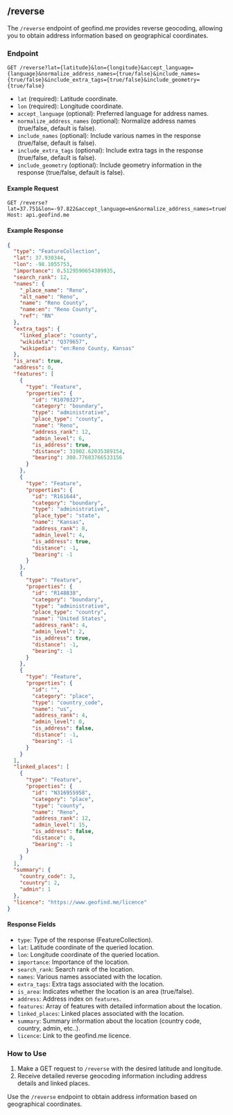 ## /reverse

The `/reverse` endpoint of geofind.me provides reverse geocoding, allowing you to obtain address information based on geographical coordinates.

### Endpoint

```http
GET /reverse?lat={latitude}&lon={longitude}&accept_language={language}&normalize_address_names={true/false}&include_names={true/false}&include_extra_tags={true/false}&include_geometry={true/false}
```

- `lat` (required): Latitude coordinate.
- `lon` (required): Longitude coordinate.
- `accept_language` (optional): Preferred language for address names.
- `normalize_address_names` (optional): Normalize address names (true/false, default is false).
- `include_names` (optional): Include various names in the response (true/false, default is false).
- `include_extra_tags` (optional): Include extra tags in the response (true/false, default is false).
- `include_geometry` (optional): Include geometry information in the response (true/false, default is false).

#### Example Request

```http
GET /reverse?lat=37.751&lon=-97.822&accept_language=en&normalize_address_names=true&include_names=true&include_extra_tags=true&include_geometry=false
Host: api.geofind.me
```

#### Example Response

```json
{
  "type": "FeatureCollection",
  "lat": 37.930344,
  "lon": -98.1055753,
  "importance": 0.5129590654309935,
  "search_rank": 12,
  "names": {
    "_place_name": "Reno",
    "alt_name": "Reno",
    "name": "Reno County",
    "name:en": "Reno County",
    "ref": "RN"
  },
  "extra_tags": {
    "linked_place": "county",
    "wikidata": "Q379657",
    "wikipedia": "en:Reno County, Kansas"
  },
  "is_area": true,
  "address": 0,
  "features": [
    {
      "type": "Feature",
      "properties": {
        "id": "R1070327",
        "category": "boundary",
        "type": "administrative",
        "place_type": "county",
        "name": "Reno",
        "address_rank": 12,
        "admin_level": 6,
        "is_address": true,
        "distance": 31902.62035389154,
        "bearing": 308.77603766533156
      }
    },
    {
      "type": "Feature",
      "properties": {
        "id": "R161644",
        "category": "boundary",
        "type": "administrative",
        "place_type": "state",
        "name": "Kansas",
        "address_rank": 8,
        "admin_level": 4,
        "is_address": true,
        "distance": -1,
        "bearing": -1
      }
    },
    {
      "type": "Feature",
      "properties": {
        "id": "R148838",
        "category": "boundary",
        "type": "administrative",
        "place_type": "country",
        "name": "United States",
        "address_rank": 4,
        "admin_level": 2,
        "is_address": true,
        "distance": -1,
        "bearing": -1
      }
    },
    {
      "type": "Feature",
      "properties": {
        "id": "",
        "category": "place",
        "type": "country_code",
        "name": "us",
        "address_rank": 4,
        "admin_level": 0,
        "is_address": false,
        "distance": -1,
        "bearing": -1
      }
    }
  ],
  "linked_places": [
    {
      "type": "Feature",
      "properties": {
        "id": "N316955958",
        "category": "place",
        "type": "county",
        "name": "Reno",
        "address_rank": 12,
        "admin_level": 15,
        "is_address": false,
        "distance": 0,
        "bearing": -1
      }
    }
  ],
  "summary": {
    "country_code": 3,
    "country": 2,
    "admin": 1
  },
  "licence": "https://www.geofind.me/licence"
}
```

#### Response Fields

- `type`: Type of the response (FeatureCollection).
- `lat`: Latitude coordinate of the queried location.
- `lon`: Longitude coordinate of the queried location.
- `importance`: Importance of the location.
- `search_rank`: Search rank of the location.
- `names`: Various names associated with the location.
- `extra_tags`: Extra tags associated with the location.
- `is_area`: Indicates whether the location is an area (true/false).
- `address`: Address index on `features`.
- `features`: Array of features with detailed information about the location.
- `linked_places`: Linked places associated with the location.
- `summary`: Summary information about the location (country code, country, admin, etc..).
- `licence`: Link to the geofind.me licence.

### How to Use

1. Make a GET request to `/reverse` with the desired latitude and longitude.
2. Receive detailed reverse geocoding information including address details and linked places.

Use the `/reverse` endpoint to obtain address information based on geographical coordinates.

